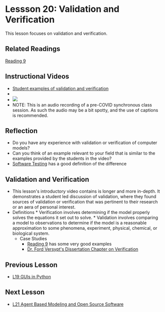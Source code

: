 # **Lessson 20: Validation and Verification**
This lesson focuses on validation and verification.

## **Related Readings**
[Reading 9](https://github.com/ashleefv/ApplNumComp/blob/master/RecommendedReading.md#reading-9)

## **Instructional Videos**
* [Student examples of validation and verification](https://www.youtube.com/watch?v=60tMapC53Sw&ab_channel=AshleeN.FordVersypt) 
* 
* [![](http://img.youtube.com/vi/60tMapC53Sw/0.jpg)](http://www.youtube.com/watch?v=60tMapC53Sw "")
* NOTE: This is an audio recording of a pre-COVID synchronous class session. As such the audio may be a bit spotty, and the use of captions is recommended.

## **Reflection**
* Do you have any experience with validation or verification of computer models?
* Can you think of an example relevant to your field that is similar to the examples provided by the students in the video?
*  [Software Testing](https://www.softwaretestinghelp.com/what-is-verification-and-validation/) has a good definition of the difference

## **Validation and Verification**
* This lesson's introductory video contains is longer and more in-depth. It demonstrates a student led discussion of validation, where they found sources of validation or verification that was pertinent to their research or an aera of personal interest.
* Definitions
      * Verification involves determining if the model properly solves the equations it set out to solve.
      * Validation involves comparing a model to observations to determine if the model is a reasonable approximation to some phenomena, experiment, physical, chemical, or biological system.
  * Case Studies
    * [Reading 9](https://github.com/ashleefv/ApplNumComp/blob/master/RecommendedReading.md#reading-9) has some very good examples
    * [Dr. Ford Versypt's Dissertation Chapter on Verification](http://hdl.handle.net/2142/30970)

## **Previous Lesson**
 * [L19 GUIs in Python](/L19%20GUIs%20in%20Python.md)

## **Next Lesson**
 * [L21 Agent Based Modeling and Open Source Software](/L21%20Agent%20Based%20Modeling%20and%20Open%20Source%20Software.md)
